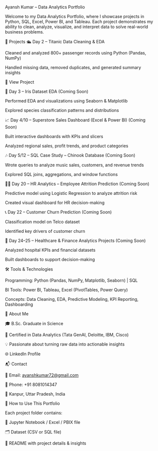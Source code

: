Ayansh Kumar – Data Analytics Portfolio

Welcome to my Data Analytics Portfolio, where I showcase projects in Python, SQL, Excel, Power BI, and Tableau.
Each project demonstrates my ability to clean, analyze, visualize, and interpret data to solve real-world business problems.

📂 Projects
🛳 Day 2 – Titanic Data Cleaning & EDA

Cleaned and analyzed 800+ passenger records using Python (Pandas, NumPy)

Handled missing data, removed duplicates, and generated summary insights

📂 View Project

🌸 Day 3 – Iris Dataset EDA (Coming Soon)

Performed EDA and visualizations using Seaborn & Matplotlib

Explored species classification patterns and distributions

📈 Day 4/10 – Superstore Sales Dashboard (Excel & Power BI) (Coming Soon)

Built interactive dashboards with KPIs and slicers

Analyzed regional sales, profit trends, and product categories

🎶 Day 5/12 – SQL Case Study – Chinook Database (Coming Soon)

Wrote queries to analyze music sales, customers, and revenue trends

Explored SQL joins, aggregations, and window functions

👩‍💼 Day 20 – HR Analytics – Employee Attrition Prediction (Coming Soon)

Predictive model using Logistic Regression to analyze attrition risk

Created visual dashboard for HR decision-making

📞 Day 22 – Customer Churn Prediction (Coming Soon)

Classification model on Telco dataset

Identified key drivers of customer churn

🏥 Day 24–25 – Healthcare & Finance Analytics Projects (Coming Soon)

Analyzed hospital KPIs and financial datasets

Built dashboards to support decision-making

🛠 Tools & Technologies

Programming: Python (Pandas, NumPy, Matplotlib, Seaborn) | SQL

BI Tools: Power BI, Tableau, Excel (PivotTables, Power Query)

Concepts: Data Cleaning, EDA, Predictive Modeling, KPI Reporting, Dashboarding

📌 About Me

🎓 B.Sc. Graduate in Science

📜 Certified in Data Analytics (Tata GenAI, Deloitte, IBM, Cisco)

💡 Passionate about turning raw data into actionable insights

🌐 LinkedIn Profile

📬 Contact

📧 Email: ayanshkumar72@gmail.com

📱 Phone: +91 8081014347

📍 Kanpur, Uttar Pradesh, India

🚀 How to Use This Portfolio

Each project folder contains:

📓 Jupyter Notebook / Excel / PBIX file

🗂 Dataset (CSV or SQL file)

📖 README with project details & insights
